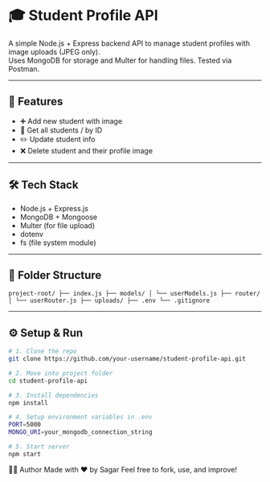 # 🎓 Student Profile API

A simple Node.js + Express backend API to manage student profiles with image uploads (JPEG only).  
Uses MongoDB for storage and Multer for handling files. Tested via Postman.

---

## 🚀 Features

- ➕ Add new student with image
- 📄 Get all students / by ID
- ✏️ Update student info
- ❌ Delete student and their profile image

---

## 🛠 Tech Stack

- Node.js + Express.js
- MongoDB + Mongoose
- Multer (for file upload)
- dotenv
- fs (file system module)

---

## 📁 Folder Structure

`project-root/ ├── index.js ├── models/ │ └── userModels.js ├── router/ │ └── userRouter.js ├── uploads/ ├── .env └── .gitignore`

---

## ⚙️ Setup & Run

```bash
# 1. Clone the repo
git clone https://github.com/your-username/student-profile-api.git

# 2. Move into project folder
cd student-profile-api

# 3. Install dependencies
npm install

# 4. Setup environment variables in .env
PORT=5000
MONGO_URI=your_mongodb_connection_string

# 5. Start server
npm start

```

🧑‍💻 Author
Made with ❤️ by Sagar
Feel free to fork, use, and improve!
